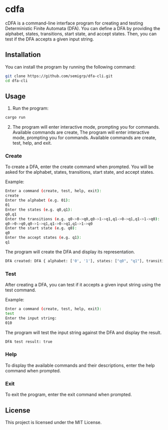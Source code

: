 # cdfa

cDFA is a command-line interface program for creating and testing Deterministic Finite Automata (DFA). You can define a DFA by providing the alphabet, states, transitions, start state, and accept states. Then, you can test if the DFA accepts a given input string.

## Installation

You can install the program by running the following command:

```bash
git clone https://github.com/semigrp/dfa-cli.git
cd dfa-cli
```

## Usage

1. Run the program:
    
```bash
cargo run
```

2. The program will enter interactive mode, prompting you for commands. Available commands are create, The program will enter interactive mode, prompting you for commands. Available commands are create, test, help, and exit.

### Create 
To create a DFA, enter the create command when prompted. You will be asked for the alphabet, states, transitions, start state, and accept states.

Example:

```bash
Enter a command (create, test, help, exit):
create
Enter the alphabet (e.g. 01):
01
Enter the states (e.g. q0,q1):
q0,q1
Enter the transitions (e.g. q0->0->q0,q0->1->q1,q1->0->q1,q1->1->q0):
q0->0->q0,q0->1->q1,q1->0->q1,q1->1->q0
Enter the start state (e.g. q0):
q0
Enter the accept states (e.g. q1):
q1
```

The program will create the DFA and display its representation.
```bash
DFA created: DFA { alphabet: ['0', '1'], states: ["q0", "q1"], transitions: {("q0", '0'): "q0", ("q0", '1'): "q1", ("q1", '0'): "q1", ("q1", '1'): "q0"}, start: "q0", accept: ["q1"] }
```

### Test 
After creating a DFA, you can test if it accepts a given input string using the test command.

Example:
```bash
Enter a command (create, test, help, exit):
test
Enter the input string:
010
```

The program will test the input string against the DFA and display the result.
```bash
DFA test result: true
```

### Help
To display the available commands and their descriptions, enter the help command when prompted.

### Exit
To exit the program, enter the exit command when prompted.

## License
This project is licensed under the MIT License.
